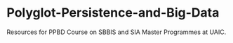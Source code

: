 # Polyglot-Persistence-and-Big-Data
Resources for PPBD Course on SBBIS and SIA Master Programmes at UAIC.
